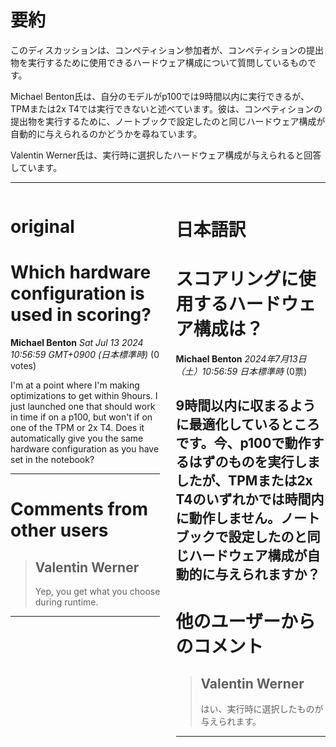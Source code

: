 # 要約 
このディスカッションは、コンペティション参加者が、コンペティションの提出物を実行するために使用できるハードウェア構成について質問しているものです。

Michael Benton氏は、自分のモデルがp100では9時間以内に実行できるが、TPMまたは2x T4では実行できないと述べています。彼は、コンペティションの提出物を実行するために、ノートブックで設定したのと同じハードウェア構成が自動的に与えられるのかどうかを尋ねています。

Valentin Werner氏は、実行時に選択したハードウェア構成が与えられると回答しています。 


---


<style>
.column-left{
  float: left;
  width: 47.5%;
  text-align: left;
}
.column-right{
  float: right;
  width: 47.5%;
  text-align: left;
}
.column-one{
  float: left;
  width: 100%;
  text-align: left;
}
</style>


<div class="column-left">

# original

# Which hardware configuration is used in scoring?

**Michael Benton** *Sat Jul 13 2024 10:56:59 GMT+0900 (日本標準時)* (0 votes)

I'm at a point where I'm making optimizations to get within 9hours. I just launched one that should work in time if on a p100, but won't if on one of the TPM or 2x T4. Does it automatically give you the same hardware configuration as you have set in the notebook? 



---

 # Comments from other users

> ## Valentin Werner
> 
> Yep, you get what you choose during runtime.
> 
> 
> 


---



</div>
<div class="column-right">

# 日本語訳

# スコアリングに使用するハードウェア構成は？
**Michael Benton** *2024年7月13日（土）10:56:59 日本標準時* (0票)

9時間以内に収まるように最適化しているところです。今、p100で動作するはずのものを実行しましたが、TPMまたは2x T4のいずれかでは時間内に動作しません。ノートブックで設定したのと同じハードウェア構成が自動的に与えられますか？
---
# 他のユーザーからのコメント
> ## Valentin Werner
> 
> はい、実行時に選択したものが与えられます。
> 
> 
> 
--- 



</div>